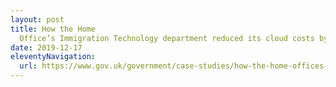 ```yaml
---
layout: post
title: How the Home
  Office’s Immigration Technology department reduced its cloud costs by 40%
date: 2019-12-17
eleventyNavigation:
  url: https://www.gov.uk/government/case-studies/how-the-home-offices-immigration-technology-department-reduced-its-cloud-costs-by-40
---
```

